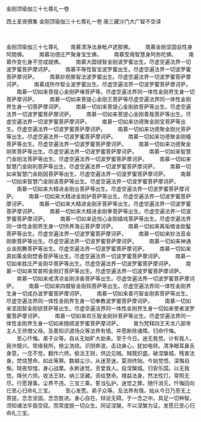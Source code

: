 金刚顶瑜伽三十七尊礼一卷


西土圣贤撰集
金刚顶瑜伽三十七尊礼一卷
唐三藏沙门大广智不空译


　　

金刚顶瑜伽三十七尊礼
　　南慕清净法身毗卢遮那佛。
　　南慕金刚坚固自性身阿閦佛。
　　南慕功德庄严聚身宝生佛。
　　南慕受用智慧身阿弥陀佛。
　　南慕作变化身不空成就佛。
　　南慕大圆镜智金刚波罗蜜出生。尽虚空遍法界一切波罗蜜菩萨摩诃萨。
　　南慕平等性智宝波罗蜜出生。尽虚空遍法界一切波罗蜜菩萨摩诃萨。
　　南慕妙观察智法波罗蜜出生。尽虚空遍法界一切波罗蜜菩萨摩诃萨。
　　南慕成所作智业波罗蜜出生。尽虚空遍法界一切波罗蜜菩萨摩诃萨。
　　南慕一切如来菩提心金刚萨埵菩萨等。尽虚空遍法界同一体性金刚界生身一切菩萨摩诃萨。
　　南慕一切如来菩提心金刚王菩萨等尽虚空遍法界同一体性金刚界生身一切菩萨摩诃萨。
　　南慕一切如来菩提心金刚欲菩萨等出生。尽虚空遍法界一切波罗蜜菩萨摩诃萨。
　　南慕一切如来菩提心金刚善哉菩萨等出生。尽虚空遍法界一切波罗蜜菩萨摩诃萨。
　　南慕一切如来功德聚金刚宝菩萨等出生。尽虚空遍法界一切波罗蜜菩萨摩诃萨。
　　南慕一切如来功德聚金刚光菩萨等出生。尽虚空遍法界一切波罗蜜菩萨摩诃萨。
　　南慕一切如来功德聚金刚幢菩萨等出生。尽虚空遍法界一切波罗蜜菩萨摩诃萨。
　　南慕一切如来功德聚金刚笑菩萨等出生。尽虚空遍法界一切波罗蜜菩萨摩诃萨。
　　南慕一切如来智慧门金刚法菩萨等出生。尽虚空遍法界一切波罗蜜菩萨摩诃萨。
　　南慕一切如来智慧门金刚利菩萨等出生。尽虚空遍法界一切波罗蜜菩萨摩诃萨。
　　南慕一切如来智慧门金刚因菩萨等出生。尽虚空遍法界一切波罗蜜菩萨摩诃萨。
　　南慕一切如来智慧门金刚语菩萨等出生。尽虚空遍法界一切波罗蜜菩萨摩诃萨。
　　南慕一切如来大精进金刚业菩萨等出生。尽虚空遍法界一切波罗蜜菩萨摩诃萨。
　　南慕一切如来大精进金刚护菩萨等出生。尽虚空遍法界一切波罗蜜菩萨摩诃萨。
　　南慕一切如来大精进金刚牙菩萨等出生。尽虚空遍法界一切波罗蜜菩萨摩诃萨。
　　南慕一切如来大精进金刚拳菩萨等出生。尽虚空遍法界一切波罗蜜菩萨摩诃萨。
　　南慕一切如来适悦心金刚嬉戏菩萨等出生。尽虚空遍法界同一体性金刚界生身一切供养海云菩萨摩诃萨。
　　南慕一切如来离垢缯金刚鬘菩萨等出生。尽虚空遍法界一切波罗蜜菩萨摩诃萨。
　　南慕一切如来妙法音金刚歌菩萨等出生。尽虚空遍法界一切波罗蜜菩萨摩诃萨。
　　南慕一切如来神通业金刚舞菩萨等出生。尽虚空遍法界一切波罗蜜菩萨摩诃萨。
　　南慕一切如来真如薰金刚焚香菩萨等出生。尽虚空遍法界一切波罗蜜菩萨摩诃萨。
　　南慕一切如来胜庄严金刚华菩萨等出生。尽虚空遍法界一切波罗蜜菩萨摩诃萨。
　　南慕一切如来常普照金刚灯菩萨等出生。尽虚空遍法界一切波罗蜜菩萨摩诃萨。
　　南慕一切如来戒清凉金刚涂香菩萨等出生。尽虚空遍法界一切波罗蜜菩萨摩诃萨。
　　南慕一切如来四摄智金刚钩菩萨等出生。尽虚空遍法界同一体性金刚界生身一切成办波罗蜜菩萨摩诃萨。
　　南慕一切如来善巧智金刚索菩萨等出生。尽虚空遍法界同一体性金刚界生身一切奉教波罗蜜菩萨摩诃萨。
　　南慕一切如来坚固智金刚锁菩萨等出生。尽虚空遍法界同一体性金刚界生身一切如来使者波罗蜜菩萨摩诃萨。
　　南慕一切如来欢乐智金刚铃菩萨等出生。尽虚空遍法界同一体性金刚界生身一切如来随顺波罗蜜菩萨摩诃萨。
　　普为梵释四王天龙八部帝主人王师僧父母。及善知识道场众等法界有情。并愿断除诸障。归命忏悔。
　　至心忏悔。弟子众等。自从无始旷大劫来。至于今日。迷无我觉。计有我人。我许既兴。常缘我所。根尘浩绕。识阴奔波。击动身心。犹如电转。清净眼耳鼻舌身意。一念不觉。翻作六师。偷法王财。供边见贼。贼既炽盛。破涅槃城。残害法身。焚烧慧命。如此等罪。数越尘沙。从迷至迷。莫测终始。今始觉悟。深悔自惭。晓夜惊惶。身心战栗。永断迷觉。贪爱我人。投涅槃城。归安乐国。以无我觉。降伏六师。收法王财。纳三坚藏。资给慧命。增益法身。然法性灯。常照无尽。行愿理事。尘界不违。三宝三乘。誓当弘护。迷觉之罪。随忏消灭。忏悔回向已至心归命礼三宝。
　　至心发愿。弟子众等。及法界有情。始从今日乃至无上菩提。念念坚固。念念胜进。身心自在。辩说无碍。于一念之中。具足一切种智。须知诸法毕竟空寂。而常度脱一切众生。同证涅槃。不以涅槃为证。发愿已至心归命礼三宝。

